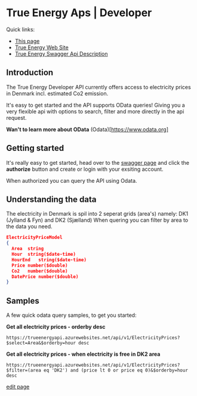 # True Energy Aps | Developer 

Quick links: 
* [This page](https://trueenergyaps.github.io/api/)
* [True Energy Web Site](https://trueenergy.dk)
* [True Energy Swagger Api Description](https://trueenergyapi.azurewebsites.net/swagger/index.html)

## Introduction
The True Energy Developer API currently offers access to electricity prices in Denmark incl. estimated Co2 emission. 

It's easy to get started and the API supports OData queries! Giving you a very flexible api with options to search, filter and more directly in the api request.

**Wan't to learn more about OData**
(Odata)[https://www.odata.org]

## Getting started

It's really easy to get started, head over to the [swagger page](https://trueenergyapi.azurewebsites.net/swagger/index.html) and click the **authorize** button and create or login with your exsiting account. 

When authorized you can query the API using Odata. 

## Understanding the data
The electricity in Denmark is spil into 2 seperat grids (area's) namely: DK1 (Jylland & Fyn) and DK2 (Sjælland)
When quering you can filter by area to the data you need. 

``` json
ElectricityPriceModel
{
  Area	string
  Hour	string($date-time)
  HourEnd	string($date-time)
  Price	number($double)
  Co2	number($double)
  DatePrice	number($double)
}
```

## Samples

A few quick odata query samples, to get you started:

**Get all electricity prices - orderby desc**
```
https://trueenergyapi.azurewebsites.net/api/v1/ElectricityPrices?$select=Area&$orderby=hour desc
```

**Get all electricity prices - when electricity is free in DK2 area**
```
https://trueenergyapi.azurewebsites.net/api/v1/ElectricityPrices?$filter=(area eq 'DK2') and (price lt 0 or price eq 0)&$orderby=hour desc
```

[edit page](https://github.com/TrueEnergyApS/developer/edit/master/docs/README.md)
